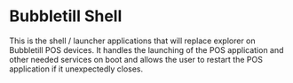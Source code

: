 # Bubbletill Shell
This is the shell / launcher applications that will replace explorer on Bubbletill POS devices. It handles the launching of the POS application and other needed services on boot and allows the user to restart the POS application if it unexpectedly closes.

